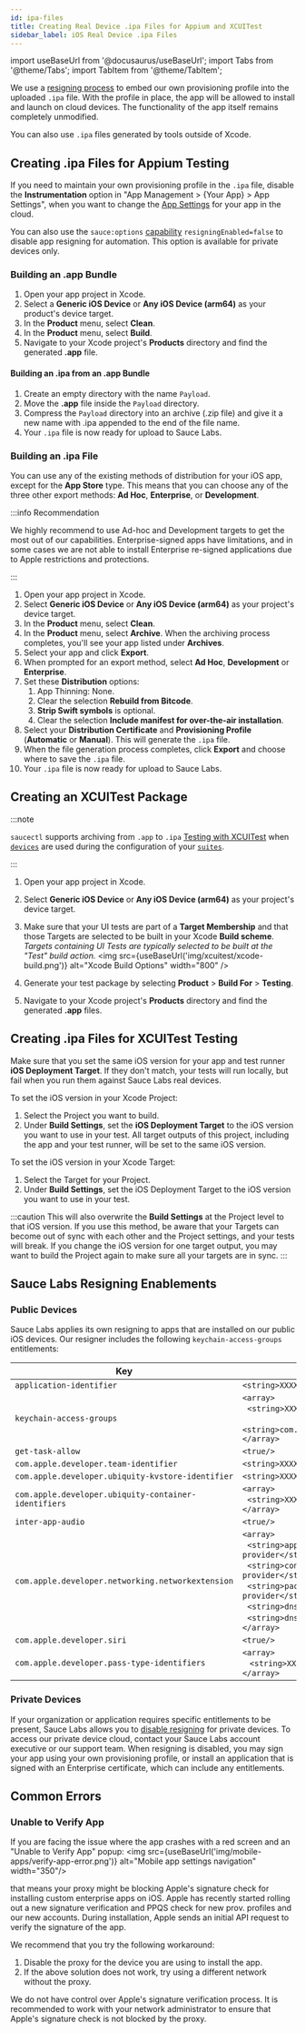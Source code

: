 ```yaml
---
id: ipa-files
title: Creating Real Device .ipa Files for Appium and XCUITest
sidebar_label: iOS Real Device .ipa Files
---
```


import useBaseUrl from '@docusaurus/useBaseUrl';
import Tabs from '@theme/Tabs';
import TabItem from '@theme/TabItem';

We use a [resigning process](#sauce-labs-resigning-enablements) to embed our own provisioning profile into the uploaded `.ipa` file. With the profile in place, the app will be allowed to install and launch on cloud devices. The functionality of the app itself remains completely unmodified.

You can also use `.ipa` files generated by tools outside of Xcode.

## Creating .ipa Files for Appium Testing

If you need to maintain your own provisioning profile in the `.ipa` file, disable the **Instrumentation** option in "App Management > \{Your App} > App Settings", when you want to change the [App Settings](/mobile-apps/live-testing/live-mobile-app-testing/#app-settings) for your app in the cloud.

You can also use the `sauce:options` [capability](/dev/test-configuration-options/#resigningenabled) `resigningEnabled=false` to disable app resigning for automation. This option is available for private devices only.

### Building an .app Bundle

1. Open your app project in Xcode.
2. Select a **Generic iOS Device** or **Any iOS Device (arm64)** as your product's device target.
3. In the **Product** menu, select **Clean**.
4. In the **Product** menu, select **Build**.
5. Navigate to your Xcode project's **Products** directory and find the generated **.app** file.

#### Building an .ipa from an .app Bundle

1. Create an empty directory with the name `Payload`.
2. Move the **.app** file inside the `Payload` directory.
3. Compress the `Payload` directory into an archive (.zip file) and give it a new name with .ipa appended to the end of the file name.
4. Your `.ipa` file is now ready for upload to Sauce Labs.

### Building an .ipa File

You can use any of the existing methods of distribution for your iOS app, except for the **App Store** type. This means that you can choose any of the three other export methods: **Ad Hoc**, **Enterprise**, or **Development**.

:::info Recommendation

We highly recommend to use Ad-hoc and Development targets to get the most out of our capabilities. Enterprise-signed apps have limitations, and in some cases we are not able to install Enterprise re-signed applications due to Apple restrictions and protections.

:::

1. Open your app project in Xcode.
2. Select **Generic iOS Device** or **Any iOS Device (arm64)** as your project's device target.
3. In the **Product** menu, select **Clean**.
4. In the **Product** menu, select **Archive**. When the archiving process completes, you'll see your app listed under **Archives**.
5. Select your app and click **Export**.
6. When prompted for an export method, select **Ad Hoc**, **Development** or **Enterprise**.
7. Set these **Distribution** options:
   1. App Thinning: None.
   2. Clear the selection **Rebuild from Bitcode**.
   3. **Strip Swift symbols** is optional.
   4. Clear the selection **Include manifest for over-the-air installation**.
8. Select your **Distribution Certificate** and **Provisioning Profile** (**Automatic** or **Manual**). This will generate the `.ipa` file.
9. When the file generation process completes, click **Export** and choose where to save the `.ipa` file.
10. Your `.ipa` file is now ready for upload to Sauce Labs.

## Creating an XCUITest Package

:::note

`saucectl` supports archiving from `.app` to `.ipa` [Testing with XCUITest](/mobile-apps/automated-testing/espresso-xcuitest) when [`devices`](/mobile-apps/automated-testing/espresso-xcuitest/xcuitest/#devices) are used during the configuration of your [`suites`](/mobile-apps/automated-testing/espresso-xcuitest/xcuitest/#suites).

:::

1. Open your app project in Xcode.
2. Select **Generic iOS Device** or **Any iOS Device (arm64)** as your project's device target.
3. Make sure that your UI tests are part of a **Target Membership** and that those Targets are selected to be built in your Xcode **Build scheme**. _Targets containing UI Tests are typically selected to be built at the "Test" build action._
   <img src={useBaseUrl('img/xcuitest/xcode-build.png')} alt="Xcode Build Options" width="800" />

4. Generate your test package by selecting **Product** > **Build For** > **Testing**.
5. Navigate to your Xcode project's **Products** directory and find the generated **.app** files.

## Creating .ipa Files for XCUITest Testing

Make sure that you set the same iOS version for your app and test runner **iOS Deployment Target**. If they don't match, your tests will run locally, but fail when you run them against Sauce Labs real devices.

To set the iOS version in your Xcode Project:

1. Select the Project you want to build.
2. Under **Build Settings**, set the **iOS Deployment Target** to the iOS version you want to use in your test. All target outputs of this project, including the app and your test runner, will be set to the same iOS version.

To set the iOS version in your Xcode Target:

1. Select the Target for your Project.
2. Under **Build Settings**, set the iOS Deployment Target to the iOS version you want to use in your test.

:::caution
This will also overwrite the **Build Settings** at the Project level to that iOS version. If you use this method, be aware that your Targets can become out of sync with each other and the Project settings, and your tests will break. If you change the iOS version for one target output, you may want to build the Project again to make sure all your targets are in sync.
:::

## Sauce Labs Resigning Enablements

### Public Devices

Sauce Labs applies its own resigning to apps that are installed on our public iOS devices. Our resigner includes the following `keychain-access-groups` entitlements:

| Key                                                  | Value                                                                                                                                                                                                                                                                                               |
| ---------------------------------------------------- | --------------------------------------------------------------------------------------------------------------------------------------------------------------------------------------------------------------------------------------------------------------------------------------------------- |
| `application-identifier`                             | `<string>XXXXXXXXXX.*</string>`                                                                                                                                                                                                                                                                     |
| `keychain-access-groups`                             | `<array>`<br/>&nbsp;&nbsp;`<string>XXXXXXXXXX.*</string>`<br/>&nbsp;&nbsp;`  <string>com.apple.token</string>`<br/>`</array>`                                                                                                                                                                       |
| `get-task-allow`                                     | `<true/>`                                                                                                                                                                                                                                                                                           |
| `com.apple.developer.team-identifier`                | `<string>XXXXXXXXXX</string>`                                                                                                                                                                                                                                                                       |
| `com.apple.developer.ubiquity-kvstore-identifier`    | `<string>XXXXXXXXXX.*</string>`                                                                                                                                                                                                                                                                     |
| `com.apple.developer.ubiquity-container-identifiers` | `<array>`<br/>&nbsp;&nbsp;`<string>XXXXXXXXXX.*</string>`<br/>`</array>`                                                                                                                                                                                                                            |
| `inter-app-audio`                                    | `<true/>`                                                                                                                                                                                                                                                                                           |
| `com.apple.developer.networking.networkextension`    | `<array>`<br/> &nbsp;&nbsp;`<string>app-proxy-provider</string>`<br/>&nbsp;&nbsp;`<string>content-filter-provider</string>`<br/> &nbsp;&nbsp;`<string>packet-tunnel-provider</string>`<br/>&nbsp;&nbsp;`<string>dns-proxy</string>`<br/> &nbsp;&nbsp;`<string>dns-settings</string>`<br/>`</array>` |
| `com.apple.developer.siri`                           | `<true/>`                                                                                                                                                                                                                                                                                           |
| `com.apple.developer.pass-type-identifiers`          | `<array>`<br/>&nbsp;&nbsp; `<string>XXXXXXXXXX.*</string>`<br/>`</array>`                                                                                                                                                                                                                           |

### Private Devices

If your organization or application requires specific entitlements to be present, Sauce Labs allows you to [disable resigning](/dev/test-configuration-options/#resigningenabled) for private devices.
To access our private device cloud, contact your Sauce Labs account executive or our support team. 
When resigning is disabled, you may sign your app using your own provisioning profile, or install an application that is signed with an Enterprise certificate, which can include any entitlements.

## Common Errors

### Unable to Verify App

If you are facing the issue where the app crashes with a red screen and an "Unable to Verify App" popup:
<img src={useBaseUrl('img/mobile-apps/verify-app-error.png')} alt="Mobile app settings navigation" width="350"/>

that means your proxy might be blocking Apple's signature check for installing custom enterprise apps on iOS. Apple has recently started rolling out a new signature verification and PPQS check for new prov. profiles and our new accounts. During installation, Apple sends an initial API request to verify the signature of the app.

We recommend that you try the following workaround:

1. Disable the proxy for the device you are using to install the app.
2. If the above solution does not work, try using a different network without the proxy.

We do not have control over Apple's signature verification process. It is recommended to work with your network administrator to ensure that Apple's signature check is not blocked by the proxy.
